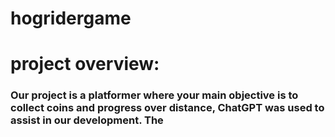 # hogridergame
# project overview:
### Our project is a platformer where your main objective is to collect coins and progress over distance, ChatGPT was used to assist in our development. The <style> (css) section was made by jamie to customize our goofy looking project, while jacob (me) mainly did the movement (and a failed attempt at making goblin enemies), we both worked to make all of the audio components and the rainbow sky, We also both worked on the HTML part of the code and we both made the menu together, Chat mainly handled the javascript behind everything.
